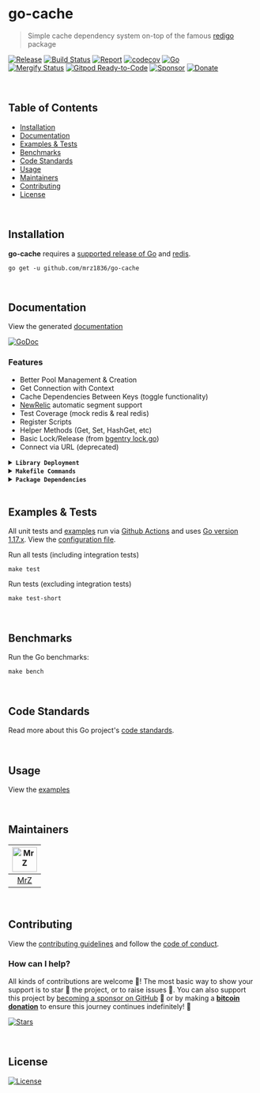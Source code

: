 # go-cache
> Simple cache dependency system on-top of the famous [redigo](https://github.com/gomodule/redigo) package

[![Release](https://img.shields.io/github/release-pre/mrz1836/go-cache.svg?logo=github&style=flat&v=1)](https://github.com/mrz1836/go-cache/releases)
[![Build Status](https://img.shields.io/github/workflow/status/mrz1836/go-cache/run-go-tests?logo=github&v=1)](https://github.com/mrz1836/go-cache/actions)
[![Report](https://goreportcard.com/badge/github.com/mrz1836/go-cache?style=flat&v=1)](https://goreportcard.com/report/github.com/mrz1836/go-cache)
[![codecov](https://codecov.io/gh/mrz1836/go-cache/branch/master/graph/badge.svg?v=1)](https://codecov.io/gh/mrz1836/go-cache)
[![Go](https://img.shields.io/github/go-mod/go-version/mrz1836/go-cache?v=1)](https://golang.org/)
<br>
[![Mergify Status](https://img.shields.io/endpoint.svg?url=https://api.mergify.com/v1/badges/mrz1836/go-cache&style=flat&v=1)](https://mergify.io)
[![Gitpod Ready-to-Code](https://img.shields.io/badge/Gitpod-ready--to--code-blue?logo=gitpod&v=1)](https://gitpod.io/#https://github.com/mrz1836/go-cache)
[![Sponsor](https://img.shields.io/badge/sponsor-MrZ-181717.svg?logo=github&style=flat&v=1)](https://github.com/sponsors/mrz1836)
[![Donate](https://img.shields.io/badge/donate-bitcoin-ff9900.svg?logo=bitcoin&style=flat&v=1)](https://mrz1818.com/?tab=tips&utm_source=github&utm_medium=sponsor-link&utm_campaign=go-cache&utm_term=go-cache&utm_content=go-cache)

<br/>

## Table of Contents
- [Installation](#installation)
- [Documentation](#documentation)
- [Examples & Tests](#examples--tests)
- [Benchmarks](#benchmarks)
- [Code Standards](#code-standards)
- [Usage](#usage)
- [Maintainers](#maintainers)
- [Contributing](#contributing)
- [License](#license)

<br/>

## Installation

**go-cache** requires a [supported release of Go](https://golang.org/doc/devel/release.html#policy) and [redis](https://formulae.brew.sh/formula/redis).
```shell script
go get -u github.com/mrz1836/go-cache
```

<br/>

## Documentation
View the generated [documentation](https://pkg.go.dev/github.com/mrz1836/go-cache?tab=doc)

[![GoDoc](https://godoc.org/github.com/mrz1836/go-cache?status.svg&style=flat&v=1)](https://pkg.go.dev/github.com/mrz1836/go-cache?tab=doc)

### Features
- Better Pool Management & Creation
- Get Connection with Context
- Cache Dependencies Between Keys (toggle functionality)
- [NewRelic](https://newrelic.com) automatic segment support
- Test Coverage (mock redis & real redis)
- Register Scripts
- Helper Methods (Get, Set, HashGet, etc)
- Basic Lock/Release (from [bgentry lock.go](https://gist.github.com/bgentry/6105288))
- Connect via URL (deprecated)

<details>
<summary><strong><code>Library Deployment</code></strong></summary>
<br/>

[goreleaser](https://github.com/goreleaser/goreleaser) for easy binary or library deployment to Github and can be installed via: `brew install goreleaser`.

The [.goreleaser.yml](.goreleaser.yml) file is used to configure [goreleaser](https://github.com/goreleaser/goreleaser).

Use `make release-snap` to create a snapshot version of the release, and finally `make release` to ship to production.
</details>

<details>
<summary><strong><code>Makefile Commands</code></strong></summary>
<br/>

View all `makefile` commands
```shell script
make help
```

List of all current commands:
```text
all                  Runs multiple commands
clean                Remove previous builds and any test cache data
clean-mods           Remove all the Go mod cache
coverage             Shows the test coverage
diff                 Show the git diff
generate             Runs the go generate command in the base of the repo
godocs               Sync the latest tag with GoDocs
help                 Show this help message
install              Install the application
install-go           Install the application (Using Native Go)
lint                 Run the golangci-lint application (install if not found)
release              Full production release (creates release in Github)
release              Runs common.release then runs godocs
release-snap         Test the full release (build binaries)
release-test         Full production test release (everything except deploy)
replace-version      Replaces the version in HTML/JS (pre-deploy)
tag                  Generate a new tag and push (tag version=0.0.0)
tag-remove           Remove a tag if found (tag-remove version=0.0.0)
tag-update           Update an existing tag to current commit (tag-update version=0.0.0)
test                 Runs lint and ALL tests
test-ci              Runs all tests via CI (exports coverage)
test-ci-no-race      Runs all tests via CI (no race) (exports coverage)
test-ci-short        Runs unit tests via CI (exports coverage)
test-no-lint         Runs just tests
test-short           Runs vet, lint and tests (excludes integration tests)
test-unit            Runs tests and outputs coverage
uninstall            Uninstall the application (and remove files)
update-linter        Update the golangci-lint package (macOS only)
vet                  Run the Go vet application
```
</details>

<details>
<summary><strong><code>Package Dependencies</code></strong></summary>
<br/>

- Gary Burd's [Redigo](https://github.com/gomodule/redigo)
- Rafael Justo's [redigomock](https://github.com/rafaeljusto/redigomock)
- NewRelic's [go-agent](https://github.com/newrelic/go-agent)
</details>

<br/>

## Examples & Tests
All unit tests and [examples](examples) run via [Github Actions](https://github.com/mrz1836/go-cache/actions) and
uses [Go version 1.17.x](https://golang.org/doc/go1.17). View the [configuration file](.github/workflows/run-tests.yml).

Run all tests (including integration tests)
```shell script
make test
```

Run tests (excluding integration tests)
```shell script
make test-short
```

<br/>

## Benchmarks
Run the Go benchmarks:
```shell script
make bench
```

<br/>

## Code Standards
Read more about this Go project's [code standards](.github/CODE_STANDARDS.md).

<br/>

## Usage
View the [examples](examples)

<br/>

## Maintainers
| [<img src="https://github.com/mrz1836.png" height="50" alt="MrZ" />](https://github.com/mrz1836) |
|:------------------------------------------------------------------------------------------------:|
|                                [MrZ](https://github.com/mrz1836)                                 |

<br/>

## Contributing
View the [contributing guidelines](.github/CONTRIBUTING.md) and follow the [code of conduct](.github/CODE_OF_CONDUCT.md).

### How can I help?
All kinds of contributions are welcome :raised_hands:! 
The most basic way to show your support is to star :star2: the project, or to raise issues :speech_balloon:. 
You can also support this project by [becoming a sponsor on GitHub](https://github.com/sponsors/mrz1836) :clap: 
or by making a [**bitcoin donation**](https://mrz1818.com/?tab=tips&utm_source=github&utm_medium=sponsor-link&utm_campaign=go-cache&utm_term=go-cache&utm_content=go-cache) to ensure this journey continues indefinitely! :rocket:

[![Stars](https://img.shields.io/github/stars/mrz1836/go-cache?label=Please%20like%20us&style=social&v=1)](https://github.com/mrz1836/go-cache/stargazers)

<br/>

## License

[![License](https://img.shields.io/github/license/mrz1836/go-cache.svg?style=flat&v=1)](LICENSE)